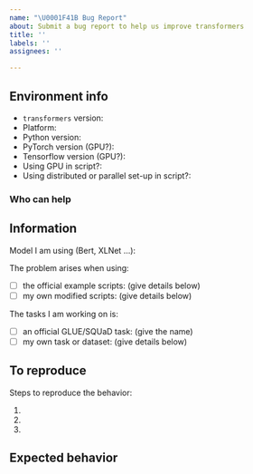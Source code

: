 ```yaml
---
name: "\U0001F41B Bug Report"
about: Submit a bug report to help us improve transformers
title: ''
labels: ''
assignees: ''

---
```



## Environment info
<!-- You can run the command `transformers-cli env` and copy-and-paste its output below.
     Don't forget to fill out the missing fields in that output! -->

- `transformers` version:
- Platform:
- Python version:
- PyTorch version (GPU?):
- Tensorflow version (GPU?):
- Using GPU in script?:
- Using distributed or parallel set-up in script?:

### Who can help
<!-- Your issue will be replied to more quickly if you can figure out the right person to tag with @
 If you know how to use git blame, that is the easiest way, otherwise, here is a rough guide of **who to tag**.
 Please tag fewer than 3 people.

 albert, bert, GPT2, XLM: @LysandreJik
 tokenizers: @mfuntowicz
 Trainer: @sgugger
 Speed and Memory Benchmarks: @patrickvonplaten
 Model Cards: @julien-c
 TextGeneration: @TevenLeScao
 examples/distillation: @VictorSanh
 nlp datasets: [different repo](https://github.com/huggingface/nlp)
 rust tokenizers: [different repo](https://github.com/huggingface/tokenizers)
 Text Generation: @patrickvonplaten @TevenLeScao
 Blenderbot: @patrickvonplaten
 Bart: @patrickvonplaten
 Marian: @patrickvonplaten
 Pegasus: @patrickvonplaten
 mBART: @patrickvonplaten
 T5: @patrickvonplaten
 Longformer/Reformer: @patrickvonplaten
 TransfoXL/XLNet: @TevenLeScao
 RAG: @patrickvonplaten, @lhoestq
 FSMT: @stas00
 examples/seq2seq: @patil-suraj
 examples/bert-loses-patience: @JetRunner
 ray/raytune: @richardliaw @amogkam
 tensorflow: @jplu
 examples/token-classification: @stefan-it
 documentation: @sgugger
 -->

## Information

Model I am using (Bert, XLNet ...):

The problem arises when using:
* [ ] the official example scripts: (give details below)
* [ ] my own modified scripts: (give details below)

The tasks I am working on is:
* [ ] an official GLUE/SQUaD task: (give the name)
* [ ] my own task or dataset: (give details below)

## To reproduce

Steps to reproduce the behavior:

1.
2.
3.

<!-- If you have code snippets, error messages, stack traces please provide them here as well.
     Important! Use code tags to correctly format your code. See https://help.github.com/en/github/writing-on-github/creating-and-highlighting-code-blocks#syntax-highlighting
     Do not use screenshots, as they are hard to read and (more importantly) don't allow others to copy-and-paste your code.-->

## Expected behavior

<!-- A clear and concise description of what you would expect to happen. -->

